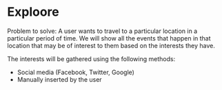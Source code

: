 Exploore
==================================

Problem to solve:
A user wants to travel to a particular location in a particular period of time. We will show all the events that happen in that location that may be of interest to them based on the interests they have.

The interests will be gathered using the following methods:
- Social media (Facebook, Twitter, Google)
- Manually inserted by the user

